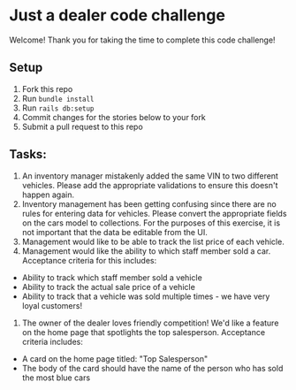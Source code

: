 # Just a dealer code challenge

Welcome!  Thank you for taking the time to complete this code challenge!

## Setup
1. Fork this repo
1. Run `bundle install`
1. Run `rails db:setup`
1. Commit changes for the stories below to your fork
1. Submit a pull request to this repo

## Tasks:
1. An inventory manager mistakenly added the same VIN to two different vehicles. Please add the appropriate validations to ensure this doesn't happen again.
1. Inventory management has been getting confusing since there are no rules for entering data for vehicles. Please convert the appropriate fields on the cars model to collections. For the purposes of this exercise, it is not important that the data be editable from the UI.
1. Management would like to be able to track the list price of each vehicle.
1. Management would like the ability to which staff member sold a car.  Acceptance criteria for this includes:
  * Ability to track which staff member sold a vehicle
  * Ability to track the actual sale price of a vehicle
  * Ability to track that a vehicle was sold multiple times - we have very loyal customers!
1. The owner of the dealer loves friendly competition!  We'd like a feature on the home page that spotlights the top salesperson.  Acceptance criteria includes:
  * A card on the home page titled: "Top Salesperson"
  * The body of the card should have the name of the person who has sold the most blue cars
